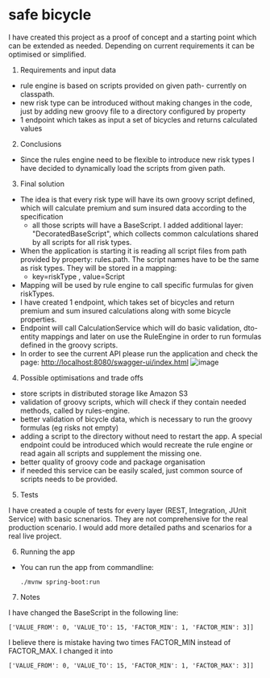 # safe bicycle
I have created this project as a proof of concept and a starting point which can be extended as needed. Depending on current requirements it can be optimised or simplified.


1) Requirements and input data
 
- rule engine is based on scripts provided on given path- currently on classpath.  
- new risk type can be introduced without making changes in the code, just by adding new groovy file to a directory configured by property
- 1 endpoint which takes as input a set of bicycles and returns calculated values
 
2) Conclusions
-  Since the rules engine need to be flexible to introduce new risk types I have decided to dynamically load the scripts from given path. 

3) Final solution

- The idea is that every risk type will have its own groovy script defined, which will calculate premium and sum insured data according to the specification
  - all those scripts will have a BaseScript. I added additional layer: "DecoratedBaseScript", which collects common calculations shared by all scripts for all risk types. 
- When the application is starting it is reading all script files from path provided by property: rules.path. The script names have to be the same as risk types. They will be stored in a mapping:
  - key=riskType , value=Script
- Mapping will be used by rule engine to call specific furmulas for given riskTypes. 
- I have created 1 endpoint, which takes set of bicycles and return premium and sum insured calculations along with some bicycle properties.
- Endpoint will call CalculationService which will do basic validation, dto-entity mappings and later on use the RuleEngine in order to run formulas defined in the groovy scripts.
- In order to see the current API please run the application and check the page:
 [ http://localhost:8080/swagger-ui/index.html](http://localhost:8080/api/v1/swagger-ui/index.html) 
  ![image](https://github.com/fascynacja/safe-bicycle/assets/5450946/59e58713-ae6e-4c34-9631-ff8e22ff53a2)

 
4) Possible optimisations and trade offs

- store scripts in distributed storage like Amazon S3  
- validation of groovy scripts, which will check if they contain needed methods, called by rules-engine.
- better validation of bicycle data, which is necessary to run the groovy formulas (eg risks not empty)
- adding a script to the directory without need to restart the app. A special endpoint could be introduced which would recreate the rule engine or read again all scripts and supplement the missing one.
- better quality of groovy code and package organisation
- if needed this service can be easily scaled, just common source of scripts needs to be provided.

5) Tests

I have created a couple of tests for every layer (REST, Integration, JUnit Service) with basic scnenarios. They are not comprehensive for the real production scenario. I would add more detailed paths and scenarios for a real live project.
 
6) Running the app

- You can run the app from commandline:
  ```
  ./mvnw spring-boot:run
  ```
  
7) Notes
   
I have changed the BaseScript in the following line:
  ```
 ['VALUE_FROM': 0, 'VALUE_TO': 15, 'FACTOR_MIN': 1, 'FACTOR_MIN': 3]]
  ```
I believe there is mistake having two times FACTOR_MIN instead of FACTOR_MAX. I changed it into 
  ```
 ['VALUE_FROM': 0, 'VALUE_TO': 15, 'FACTOR_MIN': 1, 'FACTOR_MAX': 3]]
  ```
   


